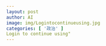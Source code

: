 ```yaml
---
layout: post
author: AI
image: img/Logintocontinueusing.jpg
categories: [ '政治' ]
Login to continue using"
---
```

